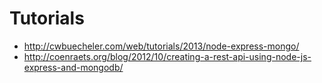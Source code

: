# Tutorials

- http://cwbuecheler.com/web/tutorials/2013/node-express-mongo/
- http://coenraets.org/blog/2012/10/creating-a-rest-api-using-node-js-express-and-mongodb/

